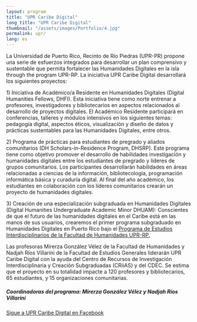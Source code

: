 ```yaml
---
layout: program
title: "UPR Caribe Digital"
long_title: "UPR Caribe Digital"
thumbnail: "/assets/images/Portfolio/4.jpg"
permalink: upr/
lang: es
---
```


<div class="portfolio-details">
    <p>La Universidad de Puerto Rico, Recinto de Río Piedras (UPR-PR) propone una serie de esfuerzos integrados para desarrollar un plan comprensivo y sustentable que permita fortalecer las Humanidades Digitales en la isla through the program UPR-RP. La iniciativa UPR Caribe Digital desarrollará los siguientes proyectos:</p>
    <p>1) Iniciativa de Académico/a Residente en Humanidades Digitales (Digital Humanities Fellows, DHFI). Esta iniciativa tiene como norte entrenar a profesores, investigadores y bibliotecarios en aspectos relacionados al desarrollo de proyectos digitales. El Académico Residente participará en conferencias, talleres y módulos intensivos en los siguientes temas: pedagogía digital, aspectos éticos, visualización y diseño de datos y prácticas sustentables para las Humanidades Digitales, entre otros.
</p>
    <p>2) Programa de prácticas para estudiantes de pregrado y aliados comunitarios (DH Scholars-in-Residence Program, DHSRP). Este programa tiene como objetivo promover el desarrollo de habilidades investigación y humanidades digitales entre los estudiantes de pregrado y líderes de grupos comunitarios. Los participantes desarrollarán habilidades en áreas relacionadas a ciencias de la información, bibliotecología, programación informática básica y curaduría digital. Al final del año académico, los estudiantes en colaboración con los líderes comunitarios crearán un proyecto de humanidades digitales.  
</p>
    <p>3) Creación de una especialización subgraduada en Humanidades Digitales (Digital Humanities Undergraduate Academic Minor DHUAM): Conscientes de que el futuro de las humanidades digitales en el Caribe está en las manos de sus usuarios, crearemos el primer programa subgraduado en Humanidades Digitales en Puerto Rico bajo el <a href="http://humanidades.uprrp.edu/prei/">Programa de Estudios Interdisciplinarios de la Facultad de Humanidades UPR-RP.</a></p>
    <p>Las profesoras Mirerza González Vélez de la Facultad de Humanidades y Nadjah Ríos Villarini de la Facultad de Estudios Generales liderarán UPR Caribe Digital con la ayuda del Centro de Recursos de Investigación Interdisciplinaria y Creación Subgraduadas (CRiiAS) y del CDEC. Se estima que el proyecto en su totalidad impacte a 120 profesores y bibliotecarios, 65 estudiantes, y 15 organizaciones comunitarias.
    </p>
        <div><h5>Coordinadoras del programa: Mirerza González Vélez y Nadjah Ríos Villarini</h5></div>
<div class="project-demo-btn">
    <a class="btn project-btn" href="https://www.facebook.com/UPRCaribeDigital/">Sigue a UPR Caribe Digital en Facebook</a>
</div>
</div>
